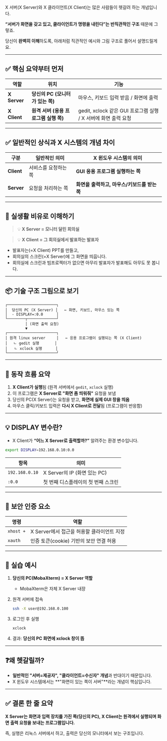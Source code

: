 X 서버(X Server)와 X 클라이언트(X Client)는 많은 사람들이 헷갈려 하는 개념입니다.

**“서버가 화면을 갖고 있고, 클라이언트가 명령을 내린다”는 반직관적인 구조** 때문에 그렇죠.

당신이 **완벽히 이해**하도록, 아래처럼 직관적인 예시와 그림 구조로 풀어서 설명드릴게요.

---

## ✅ 핵심 요약부터 먼저

| 역할           | 위치                       | 기능                                            |
| ------------ | ------------------------ | --------------------------------------------- |
| **X Server** | **당신의 PC (모니터가 있는 쪽)**   | 마우스, 키보드 입력 받음 / 화면에 출력                       |
| **X Client** | **원격 서버 (응용 프로그램 실행 쪽)** | gedit, xclock 같은 GUI 프로그램 실행 / X 서버에 화면 출력 요청 |

---

## ✅ 일반적인 상식과 X 시스템의 개념 차이

| 구분         | 일반적인 의미     | X 윈도우 시스템의 의미           |
| ---------- | ----------- | ----------------------- |
| **Client** | 서비스를 요청하는 쪽 | **GUI 응용 프로그램 실행하는 쪽**      |
| **Server** | 요청을 처리하는 쪽  | **화면을 출력하고, 마우스/키보드를 받는 쪽** |


---

## 🔧 실생활 비유로 이해하기

> 💡 **X Server = 모니터 달린 회의실**

> 💡 **X Client = 그 회의실에서 발표하는 발표자**

* 발표자는(=X Client) PPT를 만들고,
* 회의실의 스크린(=X Server)에 그 화면을 띄웁니다.
* 회의실에 스크린과 빔프로젝터가 없으면 아무리 발표자가 발표해도 아무도 못 봅니다.

---

## 📦 기술 구조 그림으로 보기

```
┌──────────────────────┐
│  당신의 PC (X Server) │   ← 화면, 키보드, 마우스 있는 쪽
│  - DISPLAY=:0.0      │
└────────┬─────────────┘
         │ (화면 출력 요청)
         ▼
┌──────────────────────┐
│ 원격 linux server     │   ← 응용 프로그램이 실행되는 쪽 (X Client)
│ 　ㄴ gedit 실행       │
│   ㄴ xclock 실행      │
└──────────────────────┘
```

---

## 🎯 동작 흐름 요약

1. **X Client가 실행**됨 (원격 서버에서 `gedit`, `xclock` 실행)
2. 이 프로그램은 **X Server로 "화면 좀 띄워줘"** 요청을 보냄
3. 당신의 PC(X Server)는 요청을 받고, **화면에 실제 GUI 창을 띄움**
4. 마우스 클릭/키보드 입력은 **다시 X Client로 전달**됨 (프로그램이 반응함)

---

## 💡 DISPLAY 변수란?

* X Client가 **“어느 X Server로 출력할까?”** 알려주는 환경 변수입니다.

```bash
export DISPLAY=192.168.0.10:0.0
```

| 항목             | 의미                      |
| -------------- | ----------------------- |
| `192.168.0.10` | X Server의 IP (화면 있는 PC) |
| `:0.0`         | 첫 번째 디스플레이의 첫 번째 스크린    |

---

## 🔐 보안 인증 요소

| 명령        | 역할                          |
| --------- | --------------------------- |
| `xhost +` | X Server에서 접근을 허용할 클라이언트 지정 |
| `xauth`   | 인증 토큰(cookie) 기반의 보안 연결 허용  |

---

## 🧪 실습 예시

1. **당신의 PC(MobaXterm) = X Server 역할**

   * MobaXterm은 자체 X Server 내장
2. 원격 서버에 접속

   ```bash
   ssh -X user@192.168.0.100
   ```
3. 로그인 후 실행

   ```bash
   xclock
   ```
4. 결과: **당신의 PC 화면에 xclock 창이 뜸**

---

## ❓왜 헷갈릴까?

* **일반적인 "서버=제공자", "클라이언트=수신자" 개념**과 반대이기 때문입니다.
* X 윈도우 시스템에서는 \*\*"화면이 있는 쪽이 서버"\*\*라는 개념이 핵심입니다.

---

## ✅ 결론 한 줄 요약

**X Server는 화면과 입력 장치를 가진 쪽(당신의 PC), X Client는 원격에서 실행되며 화면 출력 요청을 보내는 프로그램입니다.**

즉, 실행은 리눅스 서버에서 하고, 출력은 당신의 모니터에서 보는 구조입니다.
